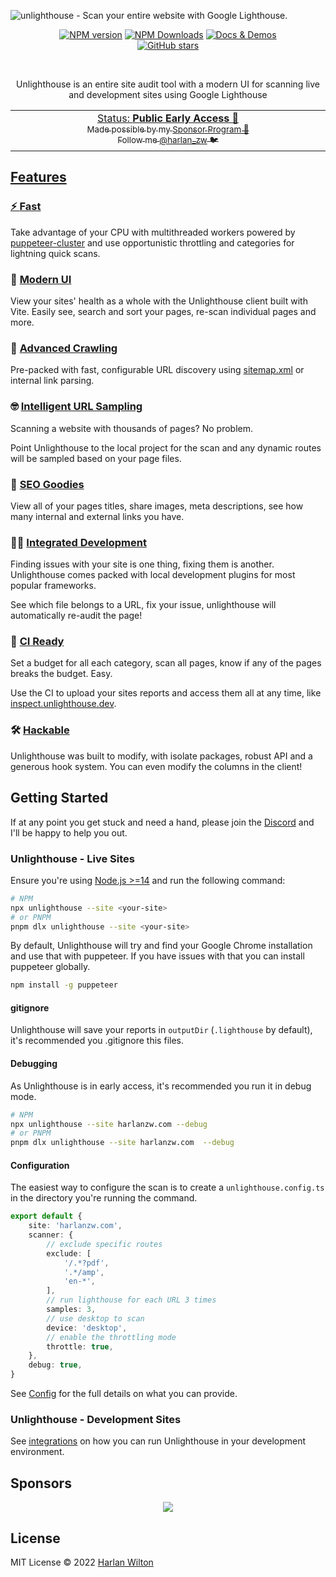 ![unlighthouse - Scan your entire website with Google Lighthouse.](https://repository-images.githubusercontent.com/423079536/995fb12f-5cd8-4486-8967-f71fa958b2cb)
<p align="center">
<a href="https://www.npmjs.com/package/@unlighthouse/core" target="__blank"><img src="https://img.shields.io/npm/v/@unlighthouse/core?color=2B90B6&label=" alt="NPM version"></a>
<a href="https://www.npmjs.com/package/@unlighthouse/core" target="__blank"><img alt="NPM Downloads" src="https://img.shields.io/npm/dm/@unlighthouse/core?color=349dbe&label="></a>
<a href="https://unlighthouse.dev/" target="__blank"><img src="https://img.shields.io/static/v1?label=&message=docs%20%26%20demos&color=45b8cd" alt="Docs & Demos"></a>
<br>
<a href="https://github.com/harlan-zw/unlighthouse" target="__blank"><img alt="GitHub stars" src="https://img.shields.io/github/stars/harlan-zw/unlighthouse?style=social"></a>
</p>

<br>

<p align="center">
Unlighthouse is an entire site audit tool with a modern UI for scanning live and development sites using Google Lighthouse
</p>

<p align="center">
  <a href="https://unlighthouse.dev/>Documentation</a>
</p>

<p align="center">
<table>
<tbody>
<td align="center">
<img width="2000" height="0" /><br>
Status: <b>Public Early Access 🎉</b><br>
<sub>Made possible by my <a href="https://github.com/sponsors/harlan-zw">Sponsor Program 💖</a><br> Follow me <a href="https://twitter.com/harlan_zw">@harlan_zw</a> 🐦</sub><br>
<img width="2000" height="0" />
</td>
</tbody>
</table>
</p>


## Features

### ⚡️ [**Fast**](https://vitejs.dev)

Take advantage of your CPU with multithreaded workers powered by <a href="https://github.com/thomasdondorf/puppeteer-cluster" target="_blank" rel="noopener">puppeteer-cluster</a> and use opportunistic throttling and categories for lightning quick scans.

### 🌈 [**Modern UI**](https://sli.dev/guide/syntax.html#embedded-styles)

View your sites' health as a whole with the Unlighthouse client built with Vite. Easily see, search and sort your pages, re-scan individual pages and more.

### 🐞 [**Advanced Crawling**](https://vitejs.dev)

Pre-packed with fast, configurable URL discovery using <a href="https://github.com/seantomburke/sitemapper" target="_blank" rel="noopener">sitemap.xml</a> or internal link parsing.

### ️🤓 [**Intelligent URL Sampling**](https://vitejs.dev)

Scanning a website with thousands of pages? No problem.

Point Unlighthouse to the local project for the scan and any dynamic routes will be sampled based on your page files.

### 🍬️ [**SEO Goodies**](https://vitejs.dev)

View all of your pages titles, share images, meta descriptions, see how many internal and external links you have.

### 🧑‍💻 [**Integrated Development**](https://sli.dev/guide/syntax.html#code-blocks)

Finding issues with your site is one thing, fixing them is another. Unlighthouse comes packed with local development plugins for most
popular frameworks.

See which file belongs to a URL, fix your issue, unlighthouse will automatically re-audit the page!

### 🤖 [**CI Ready**](https://sli.dev/guide/syntax.html#code-blocks)

Set a budget for all each category, scan all pages, know if any of the pages breaks the budget. Easy.

Use the CI to upload your sites reports and access them all at any time, like <a href="https://inspect.unlighthouse.dev/">inspect.unlighthouse.dev</a>.

### 🛠 [**Hackable**](https://vitejs.dev)

Unlighthouse was built to modify, with isolate packages, robust API and a generous hook system. You can even modify the columns in the client!

## Getting Started

If at any point you get stuck and need a hand, please join the [Discord](https://unlighthouse.dev/chat) and I'll be happy to help you out.

### Unlighthouse - Live Sites

Ensure you're using [Node.js >=14](https://nodejs.org/) and run the following command:

```bash
# NPM
npx unlighthouse --site <your-site>
# or PNPM
pnpm dlx unlighthouse --site <your-site>
```

By default, Unlighthouse will try and find your Google Chrome installation and use that with puppeteer.
If you have issues with that you can install puppeteer globally.

```bash
npm install -g puppeteer
```

#### gitignore

Unlighthouse will save your reports in `outputDir` (`.lighthouse` by default), it's recommended you .gitignore this files.

#### Debugging

As Unlighthouse is in early access, it's recommended you run it in debug mode.

```bash
# NPM
npx unlighthouse --site harlanzw.com --debug
# or PNPM
pnpm dlx unlighthouse --site harlanzw.com  --debug
```

#### Configuration

The easiest way to configure the scan is to create a `unlighthouse.config.ts` in the directory
you're running the command.

```ts
export default {
    site: 'harlanzw.com',
    scanner: {
        // exclude specific routes
        exclude: [
            '/.*?pdf',
            '.*/amp',
            'en-*',
        ],
        // run lighthouse for each URL 3 times
        samples: 3,
        // use desktop to scan
        device: 'desktop',
        // enable the throttling mode
        throttle: true,
    },
    debug: true,
}
```

See [Config](https://unlighthouse.dev/config/#configuration) for the full details on what you can provide.

### Unlighthouse - Development Sites

See [integrations](https://unlighthouse.dev/integrations/) on how you can run Unlighthouse in your development environment.

## Sponsors

<p align="center">
  <a href="https://cdn.jsdelivr.net/gh/harlan-zw/static/sponsors.svg">
    <img src='https://cdn.jsdelivr.net/gh/harlan-zw/static/sponsors.svg'/>
  </a>
</p>

## License

MIT License © 2022 [Harlan Wilton](https://github.com/harlan-zw)
